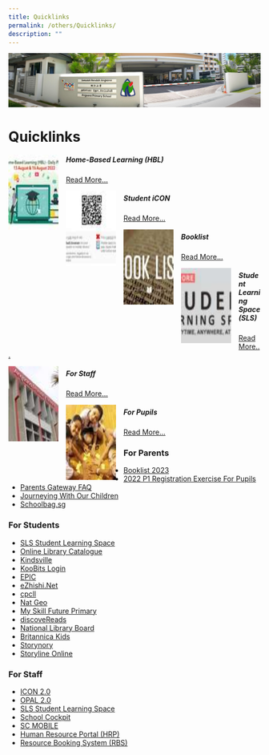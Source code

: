 ```yaml
---
title: Quicklinks
permalink: /others/Quicklinks/
description: ""
---
```

![](/images/About%20Us.jpg)

Quicklinks
==========

<img src="/images/Home.jpeg" style="width:100px;height:150px;margin-right:15px;" align = "left">


##### Home-Based Learning (HBL)

[Read More...](https://sites.google.com/moe.edu.sg/aspshbl2020/home)


<img src="/images/Stu.jpeg" style="width:100px;height:150px;margin-right:15px;" align = "left">

##### Student iCON

[Read More...](https://workspace.google.com/dashboard)


<img src="/images/Book.jpeg" style="width:100px;height:150px;margin-right:15px;" align = "left">

##### Booklist

[Read More...](https://angsanapri.moe.edu.sg/quicklinks/booklist-2022)


<img src="/images/SLS.jpeg" style="width:100px;height:150px;margin-right:15px;" align = "left">

##### Student Learning Space (SLS)

[Read More...](https://angsanapri.moe.edu.sg/quicklinks/sls-student-learning-space)


<img src="/images/Staff.jpeg" style="width:100px;height:150px;margin-right:15px;" align = "left">

##### For Staff

[Read More...](https://angsanapri.moe.edu.sg/quicklinks/for-staff)


<img src="/images/Pupils.jpeg" style="width:100px;height:150px;margin-right:15px;" align = "left">

##### For Pupils

[Read More...](https://angsanapri.moe.edu.sg/quicklinks/for-pupils)



### For Parents


*   [Booklist 2023](/quicklinks/For-Parents/Booklist-2023/)
*   [2022 P1 Registration Exercise For Pupils](/quicklinks/For-Parents/2022-P1-Registration-Exercise-For-Pupils/)
*   [Parents Gateway FAQ](https://angsanapri.moe.edu.sg/qql/slot/u167/2022/Quicklinks/For%20Parents/Parents%20Gateway%20FAQs%20for%20Parents.pdf)
*   [Journeying With Our Children](https://www.moe.gov.sg/microsites/ecg-parent-guide/#p=1)
*   [Schoolbag.sg](https://www.schoolbag.edu.sg/)

### For Students

*   [SLS Student Learning Space](https://vle.learning.moe.edu.sg/login)
*   [Online Library Catalogue](https://schoolibrary.moe.edu.sg/angsanapri)
*   [Kindsville](https://kindsville.kindness.sg/)
*   [KooBits Login](https://member.koobits.com/)
*   [EPIC](https://www.getepic.com/)
*   [eZhishi.Net](https://www.ezhishi.net/Contents/)
*   [cpcll](http://www.cpcll.sg/)
*   [Nat Geo](https://kids.nationalgeographic.com/)
*   [My Skill Future Primary](https://www.myskillsfuture.gov.sg/content/student/en/primary.html)
*   [discoveReads](https://childrenandteens.nlb.gov.sg/)
*   [National Library Board](https://www.nlb.gov.sg/)
*   [Britannica Kids](https://kids.britannica.com/kids)
*   [Storynory](https://www.storynory.com/)
*   [Storyline Online](https://www.storylineonline.net/)

### For Staff


*   [ICON 2.0](https://icon.moe.edu.sg/)
*   [OPAL 2.0](https://opal2.moe.edu.sg/)
*   [SLS Student Learning Space](https://vle.learning.moe.edu.sg/login)
*   [School Cockpit](https://schoolcockpit.moe.gov.sg/)
*   [SC MOBILE](https://scmobile.moe.edu.sg/login)
*   [Human Resource Portal (HRP)](https://www.hrp.gov.sg/)
*   [Resource Booking System (RBS)](https://rbs.avero-tech.com/)